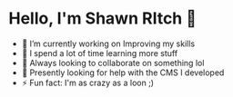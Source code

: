 # Hello, I'm Shawn RItch 👋

- 🔭 I’m currently working on Improving my skills
- 🌱 I spend a lot of time learning more stuff
- 👯 Always looking to collaborate on something lol
- 🤔 Presently looking for help with the CMS I developed
- ⚡ Fun fact: I'm as crazy as a loon ;)

<!--
- 💬 Ask me about ...
- 📫 How to reach me: ...
- 😄 Pronouns: ...
-->
